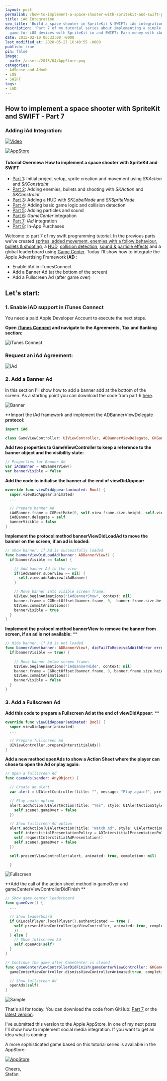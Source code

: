 ```yaml
---
layout: post
permalink: /how-to-implement-a-space-shooter-with-spritekit-and-swift-part-7-iad-integration/
title: iAd Integration
seo_title: 'Build a space shooter in SpriteKit & SWIFT: iAd integration'
description: 'Part 7 of my tutorial series about implementing a simple space shooter
  game for iOS devices with SpriteKit in and SWIFT: Earn money with iAd integration'
date: 2015-02-10 06:33:00 -0000
last_modified_at: 2020-05-27 16:40:55 -0000
publish: true
pin: false
image:
  path: /assets/2015/04/AppStore.png
categories:
- AdSense and Admob
- iOS
- SWIFT
tags:
- iAD
---
```

## How to implement a space shooter with SpriteKit and SWIFT - Part 7
### Adding iAd Integration:

[![Video](/assets/Videos/8d8MH_gXt84.png)](https://youtu.be/8d8MH_gXt84)

[![AppStore](/assets/2015/04/AppStore.png)](https://itunes.apple.com/us/app/yet-another-spaceshooter/id949662362?mt=8)

#### Tutorial Overview: How to implement a space shooter with SpriteKit and SWIFT

* [Part 1](/how-to-implement-a-space-shooter-with-spritekit-and-swift-part-1): Initial project setup, sprite creation and movement using _SKAction_ and _SKConstraint_
* [Part 2](/how-to-implement-a-space-shooter-with-spritekit-and-swift-part-2): Adding enemies, bullets and shooting with _SKAction_ and _SKConstraint_
* [Part 3](/how-to-implement-a-space-shooter-with-spritekit-and-swift-part-3-create-a-hud): Adding a HUD with _SKLabelNode_ and _SKSpriteNode_
* [Part 4](/how-to-implement-a-space-shooter-with-spritekit-and-swift-part-4-collision-detection): Adding basic game logic and collision detection
* [Part 5](/how-to-implement-a-space-shooter-with-spritekit-and-swift-part-5-particles-and-sound): Adding particles and sound
* [Part 6](/how-to-implement-a-space-shooter-with-spritekit-and-swift-part-6-game-center-integration): _GameCenter_ integration
* [Part 7](/how-to-implement-a-space-shooter-with-spritekit-and-swift-part-7-iad-integration): _iAd_ integration
* [Part 8](/how-to-implement-in-app-purchase-for-your-ios-app-in-swift): In-App Purchases

Welcome to part 7 of my swift programming tutorial. In the previous parts we've created [sprites, added movement, enemies with a follow behaviour, bullets & shooting](/how-to-implement-a-space-shooter-with-spritekit-and-swift-part-2), a [HUD](/how-to-implement-a-space-shooter-with-spritekit-and-swift-part-3-create-a-hud), [collision detection](/how-to-implement-a-space-shooter-with-spritekit-and-swift-part-4-collision-detection), [sound & particle effects](/how-to-implement-a-space-shooter-with-spritekit-and-swift-part-5-particles-and-sound) and a global leaderboard using [Game Center](/how-to-implement-a-space-shooter-with-spritekit-and-swift-part-6-game-center-integration). Today I'll show how to integrate the Apple Advertising Framework **iAD** : 

  * Enable iAd in iTunesConnect
  * Add a Banner Ad (at the bottom of the screen)
  * Add a Fullscreen Ad (after game over)



## **Let's start:**

###  1. Enable iAD support in iTunes Connect

You need a paid Apple Developer Account to execute the next steps. 

**Open [iTunes Connect](https://itunesconnect.apple.com/) and navigate to the Agreements, Tax and Banking section:**

![iTunes Connect](/assets/2015/02/Screen-2BShot-2B2015-02-05-2Bat-2B22.10.19-1.jpg)

### Request an iAd Agreement:

![iAd](/assets/2015/02/iad.png)

### 2. Add a Banner Ad

In this section I'll show how to add a banner add at the bottom of the screen. As a starting point you can download the code from part 6 [here](https://github.com/stfnjstn/MySecondGame/releases/tag/v0.6).

![Banner](/assets/2015/02/Screen-2BShot-2B2015-02-08-2Bat-2B16.46.48-1.jpg)

**Import the iAd framework and implement the ADBannerViewDelegate **protocol**:

```swift
import iAd

class GameViewController: UIViewController, ADBannerViewDelegate, GKGameCenterControllerDelegate, GameSceneDelegate {
```

**Add two properties to GameViewController to keep a reference to the banner object and the visibility state:**

```swift
// Properties for Banner Ad
var iAdBanner = ADBannerView()
var bannerVisible = false
```

**Add the code to initialise the banner at the end of viewDidAppear:**

```swift
override func viewDidAppear(animated: Bool) {
  super.viewDidAppear(animated)
  ...

  // Prepare banner Ad
  iAdBanner.frame = CGRectMake(0, self.view.frame.size.height, self.view.frame.width, 50)
  iAdBanner.delegate = self
  bannerVisible = false
}
```

**Implement the protocol method bannerViewDidLoadAd to move the banner on the screen, if an ad is loaded:**

```swift
// Show banner, if Ad is successfully loaded.
func bannerViewDidLoadAd(banner: ADBannerView!) {
  if(bannerVisible == false) {

    // Add banner Ad to the view
    if(iAdBanner.superview == nil) {
      self.view.addSubview(iAdBanner)
    }

    // Move banner into visible screen frame:
    UIView.beginAnimations("iAdBannerShow", context: nil)
    banner.frame = CGRectOffset(banner.frame, 0, -banner.frame.size.height)
    UIView.commitAnimations()
    bannerVisible = true
  }
}
```

**Implement the protocol method bannerView to remove the banner from screen, if an ad is not available:** **

```swift
// Hide banner, if Ad is not loaded.
func bannerView(banner: ADBannerView!, didFailToReceiveAdWithError error: NSError!) {
  if(bannerVisible == true) {
  
    // Move banner below screen frame:
    UIView.beginAnimations("iAdBannerHide", context: nil)
    banner.frame = CGRectOffset(banner.frame, 0, banner.frame.size.height)
    UIView.commitAnimations()
    bannerVisible = false
  }
}
```


### 3. Add a Fullscreen Ad

**Add this code to prepare a Fullscreen Ad at the end of viewDidAppear:** **

```swift
override func viewDidAppear(animated: Bool) {
  super.viewDidAppear(animated)
  ...

  // Prepare fullscreen Ad
  UIViewController.prepareInterstitialAds()
}
```

**Add a new method openAds to show a Action Sheet where the player can chose to open the Ad or play again:**

```swift
// Open a fullscreen Ad
func openAds(sender: AnyObject) {

  // Create an alert
  var alert = UIAlertController(title: "", message: "Play again?", preferredStyle: UIAlertControllerStyle.Alert)

  // Play again option
  alert.addAction(UIAlertAction(title: "Yes", style: UIAlertActionStyle.Default) { _ in
    self.scene!.gameOver = false
  })

  // Show fullscreen Ad option
  alert.addAction(UIAlertAction(title: "Watch Ad", style: UIAlertActionStyle.Default) { _ in
    self.interstitialPresentationPolicy = ADInterstitialPresentationPolicy.Manual
    self.requestInterstitialAdPresentation()
    self.scene!.gameOver = false
  })

  self.presentViewController(alert, animated: true, completion: nil)

  }
```

![Fullscreen](/assets/2015/02/Screen-2BShot-2B2015-02-08-2Bat-2B22.20.11.png)

**Add the call of the action sheet method in gameOver and gameCenterViewControllerDidFinish **

```swift
// Show game center leaderboard
func gameOver() {
  ...

  // Show leaderboard
  if GKLocalPlayer.localPlayer().authenticated == true {
    self.presentViewController(gcViewController, animated: true, completion: {
    })
  } else {
    // Show fullscreen Ad
    self.openAds(self)
  }
}

// Continue the game after GameCenter is closed
func gameCenterViewControllerDidFinish(gameCenterViewController: GKGameCenterViewController!) {
  gameCenterViewController.dismissViewControllerAnimated(true, completion: nil)

  // Show fullscreen Ad
  openAds(self)
}
```

![Sample](/assets/2015/02/Screen-2BShot-2B2015-02-08-2Bat-2B22.20.56-1.jpg)

That's all for today. You can download the code from GitHub: [Part 7](https://github.com/stfnjstn/MySecondGame/releases/tag/v0.7) or the [latest version](https://github.com/stfnjstn/MySecondGame/tree/master). 

I've submitted this version to the Apple AppStore. In one of my next posts I'll show how to implement social media integration. If you want to get an idea what is coming: 

A more sophisticated game based on this tutorial series is available in the AppStore: 

[![AppStore](/assets/2015/04/AppStore.png)](https://itunes.apple.com/us/app/yet-another-spaceshooter/id949662362?mt=8)

Cheers,    
Stefan
